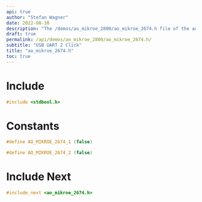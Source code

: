 ```yaml
---
api: true
author: "Stefan Wagner"
date: 2022-08-30
description: "The /demos/ao_mikroe_2800/ao_mikroe_2674.h file of the ao real-time operating system."
draft: true
permalink: /api/demos/ao_mikroe_2800/ao_mikroe_2674.h/
subtitle: "USB UART 2 Click"
title: "ao_mikroe_2674.h"
toc: true
---
```


# Include

```c
#include <stdbool.h>
```

# Constants

```c
#define AO_MIKROE_2674_1 (false)
```

```c
#define AO_MIKROE_2674_2 (false)
```

# Include Next

```c
#include_next <ao_mikroe_2674.h>
```

